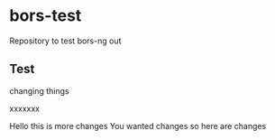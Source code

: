 # bors-test
Repository to test bors-ng out

## Test

changing things


xxxxxxx


Hello this is more changes
You wanted changes so here are changes

